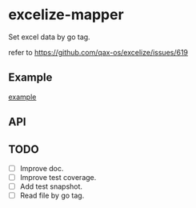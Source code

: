 # excelize-mapper

Set excel data by go tag.

refer to <https://github.com/qax-os/excelize/issues/619>

## Example

[example](./example/)

## API

## TODO

- [ ] Improve doc.
- [ ] Improve test coverage.
- [ ] Add test snapshot.
- [ ] Read file by go tag.
